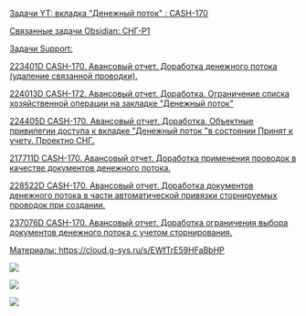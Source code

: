 <u>Задачи YT:<u>
[вкладка "Денежный поток" : CASH-170](https://yt.surgutneftegas.ru:4443/issue/CASH-170)

<u>Связанные задачи Obsidian:</u>
[СНГ-Р1](СНГ-Р1.md)

<u>Задачи Support:</u>
<p>223401D CASH-170. Авансовый отчет. Доработка денежного потока (удаление связанной проводки).</p>
<p>224013D CASH-172. Авансовый отчет. Доработка. Ограничение списка хозяйственной операции на закладке "Денежный поток"</p>
<p>224405D CASH-170. Авансовый отчет. Доработка. Объектные привилегии доступа к вкладке "Денежный поток "в состоянии Принят к учету. Проектно СНГ.</p>
<p>217711D CASH-170. Авансовый отчет. Доработка применения проводок в качестве документов денежного потока.</p>
<p>228522D CASH-170. Авансовый отчет. Доработка документов денежного потока в части автоматической привязки сторнируемых проводок при создании.</p>
<p>237076D CASH-170. Авансовый отчет. Доработка ограничения выбора документов денежного потока с учетом сторнирования.</p>

<u>Материалы:</u>
https://cloud.g-sys.ru/s/EWfTrE59HFaBbHP

![](Pasted%20image%2020250707090305.png)

![](msedge_JgcOlJkonC.png)

![](Pasted%20image%2020250922171125.png)